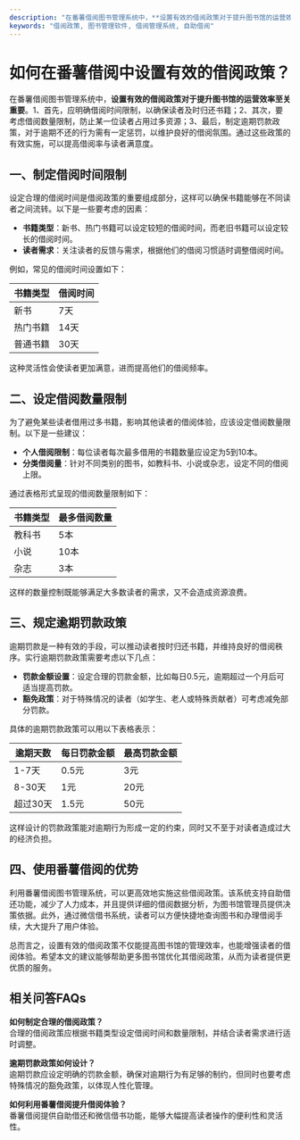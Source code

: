 ```yaml
---
description: "在番薯借阅图书管理系统中，**设置有效的借阅政策对于提升图书馆的运营效率至关重要**。1、首先，应明确借阅时间限制，以确保读者及时归还书籍；2、其次，要考虑借阅数量限制，防止某一位读者占用过多资源；3、最后，制定逾期罚款政策，对于逾期不还的行为需有一定惩罚，以维护良好的借阅氛围。通过这些政策的有效实施，可以提高借阅率与读者满意度。"
keywords: "借阅政策, 图书管理软件, 借阅管理系统, 自助借阅"
---
```

# 如何在番薯借阅中设置有效的借阅政策？

在番薯借阅图书管理系统中，**设置有效的借阅政策对于提升图书馆的运营效率至关重要**。1、首先，应明确借阅时间限制，以确保读者及时归还书籍；2、其次，要考虑借阅数量限制，防止某一位读者占用过多资源；3、最后，制定逾期罚款政策，对于逾期不还的行为需有一定惩罚，以维护良好的借阅氛围。通过这些政策的有效实施，可以提高借阅率与读者满意度。

## 一、制定借阅时间限制

设定合理的借阅时间是借阅政策的重要组成部分，这样可以确保书籍能够在不同读者之间流转。以下是一些要考虑的因素：

- **书籍类型**：新书、热门书籍可以设定较短的借阅时间，而老旧书籍可以设定较长的借阅时间。
- **读者需求**：关注读者的反馈与需求，根据他们的借阅习惯适时调整借阅时间。
  
例如，常见的借阅时间设置如下：

| 书籍类型 | 借阅时间 |
| -------- | -------- |
| 新书     | 7天      |
| 热门书籍 | 14天     |
| 普通书籍 | 30天     |

这种灵活性会使读者更加满意，进而提高他们的借阅频率。

## 二、设定借阅数量限制

为了避免某些读者借用过多书籍，影响其他读者的借阅体验，应该设定借阅数量限制。以下是一些建议：

- **个人借阅限制**：每位读者每次最多借用的书籍数量应设定为5到10本。
- **分类借阅量**：针对不同类别的图书，如教科书、小说或杂志，设定不同的借阅上限。

通过表格形式呈现的借阅数量限制如下：

| 书籍类型 | 最多借阅数量 |
| -------- | ------------ |
| 教科书   | 5本         |
| 小说     | 10本        |
| 杂志     | 3本         |

这样的数量控制既能够满足大多数读者的需求，又不会造成资源浪费。

## 三、规定逾期罚款政策

逾期罚款是一种有效的手段，可以推动读者按时归还书籍，并维持良好的借阅秩序。实行逾期罚款政策需要考虑以下几点：

- **罚款金额设置**：设定合理的罚款金额，比如每日0.5元，逾期超过一个月后可适当提高罚款。
- **豁免政策**：对于特殊情况的读者（如学生、老人或特殊贡献者）可考虑减免部分罚款。

具体的逾期罚款政策可以用以下表格表示：

| 逾期天数 | 每日罚款金额 | 最高罚款金额 |
| -------- | ------------ | ------------- |
| 1-7天    | 0.5元       | 3元           |
| 8-30天   | 1元         | 20元          |
| 超过30天 | 1.5元       | 50元          |

这样设计的罚款政策能对逾期行为形成一定的约束，同时又不至于对读者造成过大的经济负担。

## 四、使用番薯借阅的优势

利用番薯借阅图书管理系统，可以更高效地实施这些借阅政策。该系统支持自助借还功能，减少了人力成本，并且提供详细的借阅数据分析，为图书馆管理员提供决策依据。此外，通过微信借书系统，读者可以方便快捷地查询图书和办理借阅手续，大大提升了用户体验。

总而言之，设置有效的借阅政策不仅能提高图书馆的管理效率，也能增强读者的借阅体验。希望本文的建议能够帮助更多图书馆优化其借阅政策，从而为读者提供更优质的服务。

## 相关问答FAQs

**如何制定合理的借阅政策？**  
合理的借阅政策应根据书籍类型设定借阅时间和数量限制，并结合读者需求进行适时调整。

**逾期罚款政策如何设计？**  
逾期罚款应设定明确的罚款金额，确保对逾期行为有足够的制约，但同时也要考虑特殊情况的豁免政策，以体现人性化管理。

**如何利用番薯借阅提升借阅体验？**  
番薯借阅提供自助借还和微信借书功能，能够大幅提高读者操作的便利性和灵活性。
